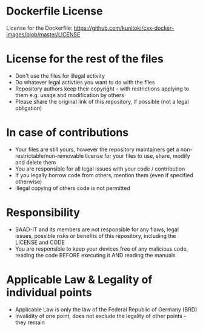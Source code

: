 # Dockerfile License
License for the Dockerfile: https://github.com/kunitoki/cxx-docker-images/blob/master/LICENSE

# License for the rest of the files
* Don't use the files for illegal activity
* Do whatever legal activties you want to do with the files
* Repository authors keep their copyright - with restrictions applying to them e.g. usage and modification by others
* Please share the original link of this repository, if possible (not a legal obligation)

# In case of contributions
* Your files are still yours, however the repository maintainers get a non-restrictable/non-removable license for your files to use, share, modify and delete them
* You are responsible for all legal issues with your code / contribution
* If you legally borrow code from others, mention them (even if specified otherwise)
* illegal copying of others code is not permitted 

# Responsibility
* SAAD-IT and its members are not responsible for any flaws, legal issues, possible risks or benefits of this repository, including the LICENSE and CODE  
* You are responsible to keep your devices free of any malicious code, reading the code BEFORE executing it AND reading the manuals

# Applicable Law & Legality of individual points
* Applicable Law is only the law of the Federal Republic of Germany (BRD)
* Invalidity of one point, does not exclude the legality of other points - they remain
